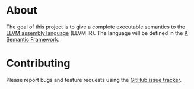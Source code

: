 # About

The goal of this project is to give a complete executable semantics to the [LLVM assembly language](http://llvm.org/docs/LangRef.html) (LLVM IR). The language will be defined in the [K Semantic Framework](http://k-framework.org).

# Contributing

Please report bugs and feature requests using the [GitHub issue tracker](https://github.com/davidlazar/llvm-semantics/issues).
